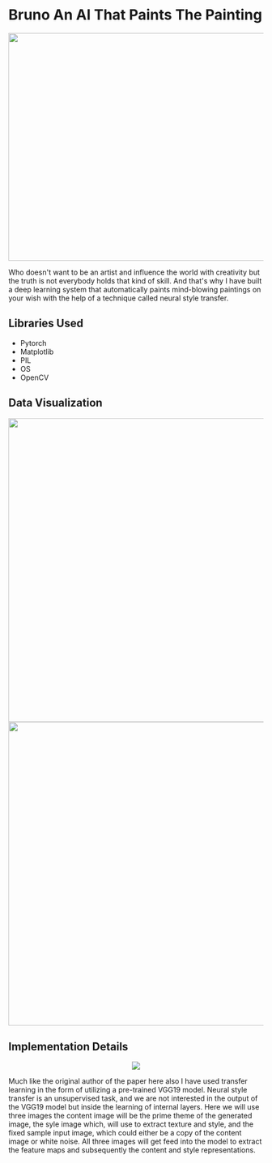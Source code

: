 # Bruno An AI That Paints The Painting
<img src="https://github.com/NavinBondade/Bruno-An-AI-That-Paints-The-Painting/blob/main/Generated%20Images/display.png" width="950" height="450">
<p>Who doesn't want to be an artist and influence the world with creativity but the truth is not everybody holds that kind of skill. And that's why I have built a deep learning system that automatically paints mind-blowing paintings on your wish with the help of a technique called neural style transfer.</p>
<h2>Libraries Used</h2>
<ul>
  <li>Pytorch</li>
  <li>Matplotlib</li>
  <li>PIL</li>
  <li>OS</li>
  <li>OpenCV</li>
</ul>
<h2>Data Visualization</h2>
<img src="https://github.com/NavinBondade/Bruno-An-AI-That-Paints-The-Painting/blob/main/Dataset/Content%20Images/all%20content%20images.png" width="950" height="600">
<br>
<img src="https://github.com/NavinBondade/Bruno-An-AI-That-Paints-The-Painting/blob/main/Dataset/Style%20Images/all%20style%20images.png" width="950" height="600">
<h2>Implementation Details</h2>
<p align="center">
 <img src="https://pyimagesearch.com/wp-content/uploads/2018/08/neural_style_transfer_gatys.jpg">
</p>          
<p>Much like the original author of the paper here also I have used transfer learning in the form of utilizing a pre-trained VGG19 model. Neural style transfer is an unsupervised task, and we are not interested in the output of the VGG19 model but inside the learning of internal layers. Here we will use three images the content image will be the prime theme of the generated image, the syle image which, will use to extract texture and style, and the fixed sample input image, which could either be a copy of the content image or white noise. All three images will get feed into the model to extract the feature maps and subsequently the content and style representations.</p>


